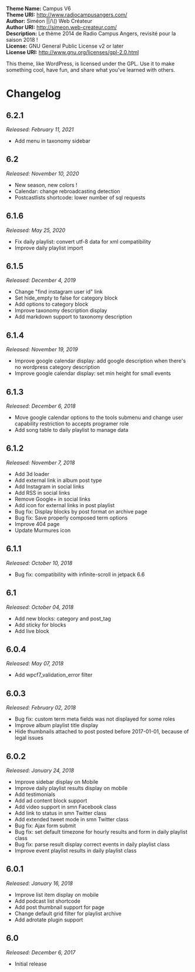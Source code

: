 **Theme Name:** Campus V6  
**Theme URI:** http://www.radiocampusangers.com/  
**Author:** Siméon ||/\\() Web Créateur  
**Author URI:** http://simeon.web-createur.com/  
**Description:** Le thème 2014 de Radio Campus Angers, revisité pour la saison 2018 !  
**License:** GNU General Public License v2 or later  
**License URI:** http://www.gnu.org/licenses/gpl-2.0.html

This theme, like WordPress, is licensed under the GPL.
Use it to make something cool, have fun, and share what you've learned with others.

# Changelog


## 6.2.1
*Released: February 11, 2021*

- Add menu in taxonomy sidebar

## 6.2
*Released: November 10, 2020*

- New season, new colors ! 
- Calendar: change rebroadcasting detection
- Postcastlists shortcode: lower number of sql requests

## 6.1.6
*Released: May 25, 2020*

- Fix daily playlist: convert utf-8 data for xml compatibility
- Improve daily playlist import

## 6.1.5
*Released: December 4, 2019*

- Change "find instagram user id" link
- Set hide_empty to false for category block
- Add options to category block
- Improve taxonomy description display
- Add markdown support to taxonomy description


## 6.1.4
*Released: November 19, 2019*

- Improve google calendar display: add google description when there's no wordpress category description
- Improve google calendar display: set min height for small events


## 6.1.3
*Released: December 6, 2018*

- Move google calendar options to the tools submenu and change user capability restriction to accepts programer role
- Add song table to daily playlist to manage data


## 6.1.2
*Released: November 7, 2018*

- Add 3d loader
- Add external link in album post type
- Add Instagram in social links
- Add RSS in social links
- Remove Google+ in social links
- Add icon for external links in post playlist
- Bug fix: Display blocks by post format on archive page
- Bug fix: Save properly composed term options
- Improve 404 page
- Update Murmures icon


## 6.1.1
*Released: October 10, 2018*

- Bug fix: compatibility with infinite-scroll in jetpack 6.6


## 6.1
*Released: October 04, 2018*

- Add new blocks: category and post_tag
- Add sticky for blocks
- Add live block


## 6.0.4
*Released: May 07, 2018*

- Add wpcf7_validation_error filter


## 6.0.3
*Released: February 02, 2018*

- Bug fix: custom term meta fields was not displayed for some roles
- Improve album playlist title display
- Hide thumbnails attached to post posted before 2017-01-01, because of legal issues


## 6.0.2
*Released: January 24, 2018*

- Improve sidebar display on Mobile
- Improve daily playlist results display on mobile
- Add testimonials
- Add ad content block support
- Add video support in smn Facebook class
- Add link to status in smn Twitter class
- Add extended tweet mode in smn Twitter class
- Bug fix: Ajax form submit
- Bug fix: set default timezone for hourly results and form in daily playlist class
- Bug fix: parse result display correct events in daily playlist class
- Improve event playlist results in daily playlist class


## 6.0.1
*Released: January 16, 2018*

- Improve list item display on mobile
- Add podcast list shortcode
- Add post thumbnail support for page
- Change default grid filter for playlist archive
- Add adrotate plugin support


## 6.0
*Released: December 6, 2017*

- Initial release
